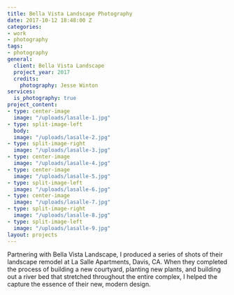 ```yaml
---
title: Bella Vista Landscape Photography
date: 2017-10-12 18:48:00 Z
categories:
- work
- photography
tags:
- photography
general:
  client: Bella Vista Landscape
  project_year: 2017
  credits:
    photography: Jesse Winton
services:
  is_photography: true
project_content:
- type: center-image
  image: "/uploads/lasalle-1.jpg"
- type: split-image-left
  body: 
  image: "/uploads/lasalle-2.jpg"
- type: split-image-right
  image: "/uploads/lasalle-3.jpg"
- type: center-image
  image: "/uploads/lasalle-4.jpg"
- type: center-image
  image: "/uploads/lasalle-5.jpg"
- type: split-image-left
  image: "/uploads/lasalle-6.jpg"
- type: center-image
  image: "/uploads/lasalle-7.jpg"
- type: split-image-right
  image: "/uploads/lasalle-8.jpg"
- type: split-image-left
  image: "/uploads/lasalle-9.jpg"
layout: projects
---
```


Partnering with Bella Vista Landscape, I produced a series of shots of their landscape remodel at La Salle Apartments, Davis, CA. When they completed the process of building a new courtyard, planting new plants, and building out a river bed that stretched throughout the entire complex, I helped the capture the essence of their new, modern design. 